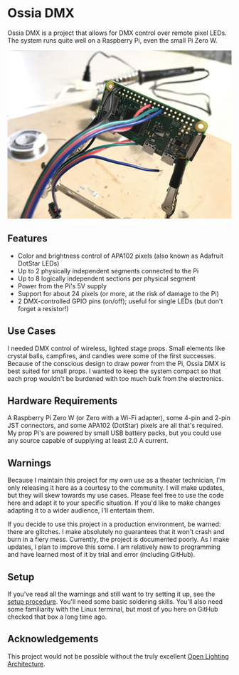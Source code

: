 # Ossia DMX

Ossia DMX is a project that allows for DMX control over remote pixel LEDs. The system runs quite well on a Raspberry Pi, even the small Pi Zero W.

![Raspberry Pi Zero W on soldering bench](pizerow_soldering.jpg "Raspberry Pi Zero W on soldering bench")

## Features

- Color and brightness control of APA102 pixels (also known as Adafruit DotStar LEDs)
- Up to 2 physically independent segments connected to the Pi
- Up to 8 logically independent sections per physical segment
- Power from the Pi's 5V supply
- Support for about 24 pixels (or more, at the risk of damage to the Pi)
- 2 DMX-controlled GPIO pins (on/off); useful for single LEDs (but don't forget a resistor!)

## Use Cases

I needed DMX control of wireless, lighted stage props. Small elements like crystal balls, campfires, and candles were some of the first successes. Because of the conscious design to draw power from the Pi, Ossia DMX is best suited for small props. I wanted to keep the system compact so that each prop wouldn't be burdened with too much bulk from the electronics. 

## Hardware Requirements

A Raspberry Pi Zero W (or Zero with a Wi-Fi adapter), some 4-pin and 2-pin JST connectors, and some APA102 (DotStar) pixels are all that's required. My prop Pi's are powered by small USB battery packs, but you could use any source capable of supplying at least 2.0 A current.

## Warnings

Because I maintain this project for my own use as a theater technician, I'm only releasing it here as a courtesy to the community. I will make updates, but they will skew towards my use cases. Please feel free to use the code here and adapt it to your specific situation. If you'd like to make changes adapting it to a wider audience, I'll entertain them.

If you decide to use this project in a production environment, be warned: there are glitches. I make absolutely no guarantees that it won't crash and burn in a fiery mess. Currently, the project is documented poorly. As I make updates, I plan to improve this some. I am relatively new to programming and have learned most of it by trial and error (including GitHub).

## Setup

If you've read all the warnings and still want to try setting it up, see the [setup procedure](SETUP.md). You'll need some basic soldering skills. You'll also need some familiarity with the Linux terminal, but most of you here on GitHub checked that box a long time ago.

## Acknowledgements

This project would not be possible without the truly excellent [Open Lighting Architecture](https://www.openlighting.org/ola/).